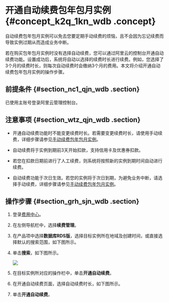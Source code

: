 # 开通自动续费包年包月实例 {#concept_k2q_1kn_wdb .concept}

自动续费包年包月实例可以免去您要定期手动续费的烦恼，且不会因为忘记续费而导致实例过期从而造成业务中断。

若在购买包年包月实例时没有选择自动续费，您可以通过阿里云的控制台开通自动续费功能。设置成功后，系统将自动以选择的续费时长进行续费。例如，您选择了3个月的续费时长，则每次自动续费时会缴纳3个月的费用。本文将介绍开通自动续费包年包月实例的操作步骤。

## 前提条件 {#section_nc1_qjn_wdb .section}

已使用主账号登录阿里云管理控制台。

## 注意事项 {#section_wtz_qjn_wdb .section}

-   开通自动续费功能时不能变更续费时长。若需要变更续费时长，请使用手动续费，详细步骤请参见[手动续费包年包月实例](intl.zh-CN/用户指南/实例管理/手动续费包年包月实例.md#)。

-   自动续费将于实例到期前3天开始扣款，支持信用卡及优惠券扣款。

-   若您在扣款日期前进行了人工续费，则系统将按照新的实例到期时间自动进行续费。

-   自动续费功能于次日生效。若您的实例将于次日到期，为避免业务中断，请选择手动续费，详细步骤请参见[手动续费包年包月实例](intl.zh-CN/用户指南/实例管理/手动续费包年包月实例.md#)。


## 操作步骤 {#section_grh_sjn_wdb .section}

1.  登录[费用中心](https://billing.console.aliyun.com/)。
2.  在左侧导航栏中，选择**续费管理**。
3.  在产品项中选择**数据库RDS版**，选择目标实例所在地域及创建时间，或直接选择默认的搜索范围，如下图所示。
4.  单击**搜索**，如下图所示。

    ![](http://static-aliyun-doc.oss-cn-hangzhou.aliyuncs.com/assets/img/7890/4060_zh-CN.png)

5.  在目标实例所对应的操作栏中，单击**开通自动续费**。
6.  在开通自动续费页面，选择自动续费时长，如下图所示。

     

7.  单击**开通自动续费**。

